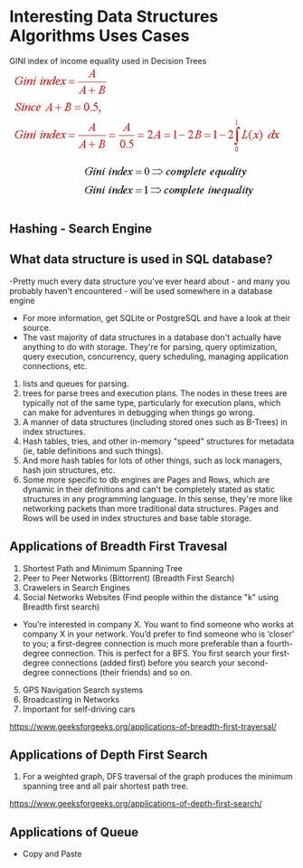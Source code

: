 # Interesting Data Structures Algorithms Uses Cases

GINI index of income equality used in Decision Trees
![alt text](https://github.com/LewisRa/DataStructures-AlgorithmS/blob/master/gini_formula.jpg)

 ## Hashing - Search Engine

## What data structure is used in SQL database?
-Pretty much every data structure you've ever heard about - and many you probably haven't encountered - will be used somewhere in a database engine
- For more information, get SQLite or PostgreSQL and have a look at their source.
- The vast majority of data structures in a database don't actually have anything to do with storage.  They're for parsing, query optimization, query execution, concurrency, query scheduling, managing application connections, etc.
1. lists and queues for parsing.
2. trees for parse trees and execution plans.  The nodes in these trees are typically not of the same type, particularly for execution plans, which can make for adventures in debugging when things go wrong.
3. A manner of data structures (including stored ones such as B-Trees) in index structures.
4. Hash tables, tries, and other in-memory "speed" structures for metadata (ie, table definitions and such things).
5. And more hash tables for lots of other things, such as lock managers, hash join structures, etc.  
6. Some more specific to db engines are Pages and Rows, which are dynamic in their definitions and can't be completely stated as static structures in any programming language.  In this sense, they're more like networking packets than more traditional data structures.  Pages and Rows will be used in index structures and base table storage.

## Applications of Breadth First Travesal

1. Shortest Path and Minimum Spanning Tree
2. Peer to Peer Networks (Bittorrent) (Breadth First Search)
3. Crawelers in Search Engines
4. Social Networks Websites (Find people within the distance "k" using Breadth first search)
- You’re interested in company X. You want to find someone who works at company X in your network. You’d prefer to find someone who is ‘closer’ to you; a first-degree connection is much more preferable than a fourth-degree connection. This is perfect for a BFS. You first search your first-degree connections (added first) before you search your second-degree connections (their friends) and so on.
5. GPS Navigation Search systems
6. Broadcasting in Networks
7. Important for self-driving cars

https://www.geeksforgeeks.org/applications-of-breadth-first-traversal/

## Applications of Depth First Search
1. For a weighted graph, DFS traversal of the graph produces the minimum spanning tree and all pair shortest path tree.

https://www.geeksforgeeks.org/applications-of-depth-first-search/

## Applications of Queue
 - Copy and Paste
 

